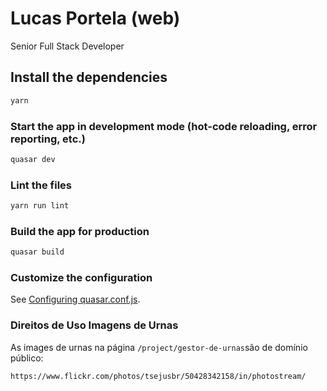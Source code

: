 # Lucas Portela (web)

Senior Full Stack Developer

## Install the dependencies

```bash
yarn
```

### Start the app in development mode (hot-code reloading, error reporting, etc.)

```bash
quasar dev
```

### Lint the files

```bash
yarn run lint
```

### Build the app for production

```bash
quasar build
```

### Customize the configuration

See [Configuring quasar.conf.js](https://v2.quasar.dev/quasar-cli/quasar-conf-js).

### Direitos de Uso Imagens de Urnas

As images de urnas na página `/project/gestor-de-urnas`são de domínio público:

    https://www.flickr.com/photos/tsejusbr/50428342158/in/photostream/
